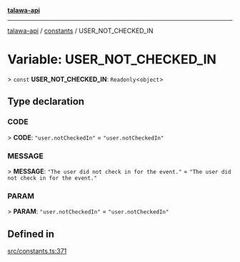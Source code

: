 [**talawa-api**](../../README.md)

***

[talawa-api](../../modules.md) / [constants](../README.md) / USER\_NOT\_CHECKED\_IN

# Variable: USER\_NOT\_CHECKED\_IN

\> `const` **USER\_NOT\_CHECKED\_IN**: `Readonly`\<`object`\>

## Type declaration

### CODE

\> **CODE**: `"user.notCheckedIn"` = `"user.notCheckedIn"`

### MESSAGE

\> **MESSAGE**: `"The user did not check in for the event."` = `"The user did not check in for the event."`

### PARAM

\> **PARAM**: `"user.notCheckedIn"` = `"user.notCheckedIn"`

## Defined in

[src/constants.ts:371](https://github.com/PalisadoesFoundation/talawa-api/blob/832d310bae30bd8cb45fb1b44f62dd776dccc52f/src/constants.ts#L371)
